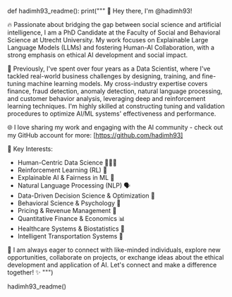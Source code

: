 def hadimh93_readme():
    print("""
🚀 Hey there, I'm @hadimh93!

🔥 Passionate about bridging the gap between social science and artificial intelligence, I am a PhD Candidate at the Faculty of Social and Behavioral Science at Utrecht University. My work focuses on Explainable Large Language Models (LLMs) and fostering Human-AI Collaboration, with a strong emphasis on ethical AI development and social impact.

💼 Previously, I've spent over four years as a Data Scientist, where I've tackled real-world business challenges by designing, training, and fine-tuning machine learning models. My cross-industry expertise covers finance, fraud detection, anomaly detection, natural language processing, and customer behavior analysis, leveraging deep and reinforcement learning techniques. I'm highly skilled at constructing tuning and validation procedures to optimize AI/ML systems' effectiveness and performance.

🌐 I love sharing my work and engaging with the AI community - check out my GitHub account for more: [https://github.com/hadimh93]

🎯 Key Interests:

* Human-Centric Data Science 🧑‍🤝‍🧑
* Reinforcement Learning (RL) 🚀
* Explainable AI & Fairness in ML 🌈
* Natural Language Processing (NLP) 🗣️
* Data-Driven Decision Science & Optimization 🎯
* Behavioral Science & Psychology 🧠
* Pricing & Revenue Management 💸
* Quantitative Finance & Economics 📊
* Healthcare Systems & Biostatistics 🏥
* Intelligent Transportation Systems 🚗

🤝 I am always eager to connect with like-minded individuals, explore new opportunities, collaborate on projects, or exchange ideas about the ethical development and application of AI. Let's connect and make a difference together! ✨
    """)

hadimh93_readme()


   


<!---
hadimh93/hadimh93 is a ✨ special ✨ repository because its `README.md` (this file) appears on your GitHub profile.
You can click the Preview link to take a look at your changes.
--->
